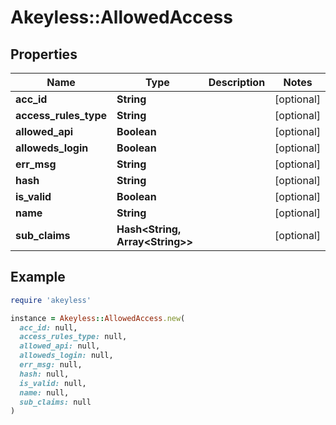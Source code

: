 # Akeyless::AllowedAccess

## Properties

| Name | Type | Description | Notes |
| ---- | ---- | ----------- | ----- |
| **acc_id** | **String** |  | [optional] |
| **access_rules_type** | **String** |  | [optional] |
| **allowed_api** | **Boolean** |  | [optional] |
| **alloweds_login** | **Boolean** |  | [optional] |
| **err_msg** | **String** |  | [optional] |
| **hash** | **String** |  | [optional] |
| **is_valid** | **Boolean** |  | [optional] |
| **name** | **String** |  | [optional] |
| **sub_claims** | **Hash&lt;String, Array&lt;String&gt;&gt;** |  | [optional] |

## Example

```ruby
require 'akeyless'

instance = Akeyless::AllowedAccess.new(
  acc_id: null,
  access_rules_type: null,
  allowed_api: null,
  alloweds_login: null,
  err_msg: null,
  hash: null,
  is_valid: null,
  name: null,
  sub_claims: null
)
```

